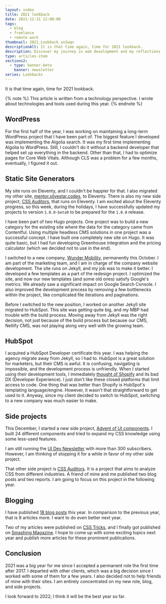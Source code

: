 ```yaml
---
layout: index
title: 2021 lookback
date: 2021-12-31 12:00:00
tags:
  - blog
  - freelance
  - remote work
thumbnail: 2021_Lookback_un2wqn
descriptionAlt: It is that time again, time for 2021 lookback.
description: Discover my journey in web development and my reflections on the past year with my 2021 lookback article.
type: articles-item
sections2:
  - type: banner-beta
    banner: newsletter
series: Lookbacks
---
```


It is that time again, time for 2021 lookback.

{% note %}
This article is written from a technology perspective. I wrote about technologies and tools used during this year.
{% endnote %}

## WordPress

For the first half of the year, I was working on maintaining a long-term WordPress project that I have been part of. The biggest feature I developed was implementing the Algolia search. It was my first time implementing Algolia to WordPress. Still, I couldn't do it without a backend developer that helped set up everything in the backend. Other than that, I had to optimize pages for Core Web Vitals. Although CLS was a problem for a few months, eventually, I figured it out.

## Static Site Generators

My site runs on Eleventy, and I couldn't be happier for that. I also migrated my other site, [mentor.silvestar.codes](https://mentor.silvestar.codes), to Eleventy. There is also my new side project, [CSS Auditors](https://www.css-auditors.com), that runs on Eleventy. I am excited about the Eleventy progress, so this week, during the holidays, I have successfully updated my projects to version `1.0.0-beta9` to be prepared for the `1.0.0` release.

I have been part of two Hugo projects. One project was to build a new category for the existing site where the data for the category came from Contentful. Using multiple headless CMS solutions in one project was a successful concept. I have built one completely new site on Hugo. It was quite basic, but I had fun developing Greenhouse integration and the pricing calculator (which we decided not to use in the end).

I switched to a new company, [Wunder Mobility](https://www.wundermobility.com), permanently this October. I am part of the marketing team, and I am in charge of the company website development. The site runs on Jekyll, and my job was to make it better. I developed a few templates as a part of the redesign project. I optimized the site, and now our new templates (and some old ones) satisfy Google's metrics. We already saw a significant impact on Google Search Console. I also improved the development process by removing a few bottlenecks within the project, like complicated file iterations and paginations.

Before I switched to the new position, I worked on another Jekyll site migrated to HubSpot. This site was getting quite big, and my MBP had trouble with the build process. Moving away from Jekyll was the right decision, not just because of the build process but because our CMS, Netlify CMS, was not playing along very well with the growing team.

## HubSpot

I acquired a HubSpot Developer certificate this year. I was helping the agency migrate away from Jekyll, so I had to. HubSpot is a great solution for marketers, but their CMS is awful. It is confusing, navigating is impossible, and the development process is unfriendly. When I started using their development tools, I immediately [thought of Shopify](/articles/nightmare-dx-shopify/) and its bad DX (Developer Experience). I just don't like these closed platforms that limit access to code. One thing that was better than Shopify is HubSpot's templating language/engine. However, it wasn't that straightforward to get used to it. Anyway, since my client decided to switch to HubSpot, switching to a new company was much easier to make.

## Side projects

This December, I started a new side project, [Advent of UI components](/side-projects/advent/). I built 24 different components and tried to expand my CSS knowledge using some less-used features.

I am still running the [UI Dev Newsletter](/side-projects/ui-dev-newsletter/) with more than 300 subscribers. However, I am thinking of stopping it for a while in favor of my other side project.

That other side project is [CSS Auditors](https://www.css-auditors.com). It is a project that aims to analyze CSS from different industries. A friend of mine and me published two blog posts and two reports. I am going to focus on this project in the following year.

## Blogging

I have published [18 blog posts](/articles/) this year. In comparison to the previous year, that is 8 articles more. I want to do even better next year.

Two of my articles were published on [CSS Tricks](https://css-tricks.com/author/silvestar/), and I finally got published on [Smashing Magazine](https://www.smashingmagazine.com/2021/10/build-expandable-accessible-gallery/). I hope to come up with some exciting topics next year and publish more articles for these prominent publications.

## Conclusion

2021 was a big year for me since I accepted a permanent role the first time after 2017. I departed with other clients, which was a big decision since I worked with some of them for a few years. I also decided not to help friends of mine with their sites. I am entirely concentrated on my new role, blog, and side projects.

I look forward to 2022; I think it will be the best year so far.
